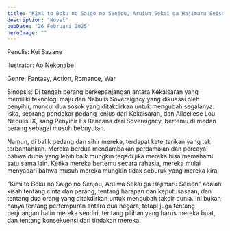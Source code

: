 ```yaml
---
title: "Kimi to Boku no Saigo no Senjou, Aruiwa Sekai ga Hajimaru Seisen Bahasa Indonesia"
description: "Novel"
pubDate: "26 Februari 2025"
heroImage: ""
---
```


Penulis: Kei Sazane

Ilustrator: Ao Nekonabe

Genre: Fantasy, Action, Romance, War

Sinopsis: Di tengah perang berkepanjangan antara Kekaisaran yang memiliki teknologi maju dan Nebulis Sovereigncy yang dikuasai oleh penyihir, muncul dua sosok yang ditakdirkan untuk mengubah segalanya. Iska, seorang pendekar pedang jenius dari Kekaisaran, dan Aliceliese Lou Nebulis IX, sang Penyihir Es Bencana dari Sovereigncy, bertemu di medan perang sebagai musuh bebuyutan.

Namun, di balik pedang dan sihir mereka, terdapat ketertarikan yang tak terbantahkan. Mereka berdua mendambakan perdamaian dan percaya bahwa dunia yang lebih baik mungkin terjadi jika mereka bisa memahami satu sama lain. Ketika mereka bertemu secara rahasia, mereka mulai menyadari bahwa musuh mereka mungkin tidak seburuk yang mereka kira.

"Kimi to Boku no Saigo no Senjou, Aruiwa Sekai ga Hajimaru Seisen" adalah kisah tentang cinta dan perang, tentang harapan dan keputusasaan, dan tentang dua orang yang ditakdirkan untuk mengubah takdir dunia. Ini bukan hanya tentang pertempuran antara dua negara, tetapi juga tentang perjuangan batin mereka sendiri, tentang pilihan yang harus mereka buat, dan tentang konsekuensi dari tindakan mereka.
